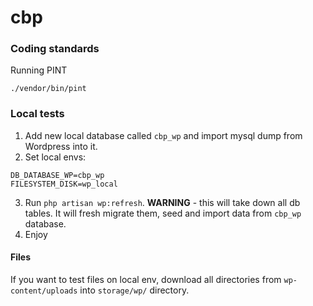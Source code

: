# cbp

### Coding standards

Running PINT

```shell
./vendor/bin/pint
```

### Local tests

1. Add new local database called `cbp_wp` and import mysql dump from Wordpress into it.
2. Set local envs:

```dotenv
DB_DATABASE_WP=cbp_wp
FILESYSTEM_DISK=wp_local
```

3. Run `php artisan wp:refresh`. **WARNING** - this will take down all db tables. It will fresh migrate them, seed and
   import data from `cbp_wp` database.
4. Enjoy

#### Files

If you want to test files on local env, download all directories from `wp-content/uploads` into `storage/wp/` directory.
